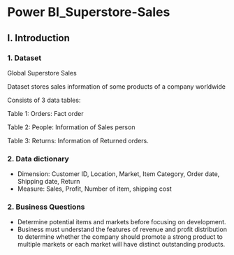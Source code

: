 # Power BI_Superstore-Sales

## I. Introduction
### 1. Dataset

Global Superstore Sales

Dataset stores sales information of some products of a company worldwide

Consists of 3 data tables:

Table 1: Orders: Fact order

Table 2: People: Information of Sales person

Table 3: Returns: Information of Returned orders.

### 2. Data dictionary
- Dimension: Customer ID, Location, Market, Item Category, Order date, Shipping date, Return 
- Measure: Sales, Profit, Number of item, shipping cost

### 2. Business Questions
- Determine potential items and markets before focusing on development. 
- Business must understand the features of revenue and profit distribution to determine whether the company should promote a strong product to multiple markets or each market will have distinct outstanding products.

